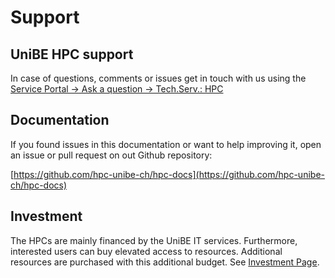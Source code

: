 # Support

## UniBE HPC support
In case of questions, comments or issues get in touch with us using the [Service Portal -> Ask a question -> Tech.Serv.: HPC](https://serviceportal.unibe.ch/sp?id=sc_cat_item&sys_id=1d137767db54141078ed3e48229619a7)

## Documentation
If you found issues in this documentation or want to help improving it, open an issue or pull request on out Github repository:

[https://github.com/hpc-unibe-ch/hpc-docs](https://github.com/hpc-unibe-ch/hpc-docs)

## Investment
The HPCs are mainly financed by the UniBE IT services. Furthermore, interested users can buy elevated access to resources. Additional resources are purchased with this additional budget. See [Investment Page](investment.md). 


